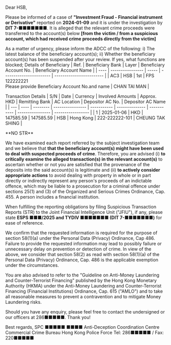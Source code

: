 Dear HSB,

Please be informed of a case of **"Investment Fraud - Financial instrument or Derivative"** reported on **2024-01-09** and it is under the investigation by **DIT 7-■■■■■■■**. It is alleged that the relevant crime proceeds were transferred to the account(s) below **[from the victim / from a suspicious account, which had received crime proceeds directly from the victim]**

As a matter of urgency, please inform the ADCC of the following:
i) The latest balance of the beneficiary account(s);
ii) Whether the beneficiary account(s) has been suspended after your review. If yes, what functions are blocked;
Details of Beneficiary
| Ref. | Beneficiary Bank | Layer | Beneficiary Account No. | Beneficiary Account Name |
| ---- | ---------------- | ----- | ----------------------- | ------------------------ |
| AC3 | HSB | 1st | FPS 122222221 <br> Please provide Beneficiary Account No.and name | CHAN TAI MAN |

Transaction Details
| S/N | Date | Currency | Involved Amounts | Approx. HKD | Remitting Bank | AC Location | Depositor AC No. | Depositor AC Name |
| --- | ---- | -------- | ---------------- | ----------- | -------------- | ----------- | ---------------- | ----------------- |
| 1 | 2025-01-06 | HKD | 147585.59 | 147585.59 | HSB | Hong Kong | 222-222222-101 | CHEUNG TAK SHING |

\*\*NO STR\*\*

We have examined each report referred by the subject investigation team and we believe that **that the beneficiary account(s) might have been used to deal with suspected proceeds of crime**. Therefore, you are advised (i) **to critically examine the alleged transaction(s) in the relevant account(s)** to ascertain whether or not you are satisfied that the provenance of the deposits into the said account(s) is legitimate and (ii) **to actively consider appropriate actions** to avoid dealing with property in whole or in part directly or indirectly represent any person's proceeds of an indictable offence, which may be liable to a prosecution for a criminal offence under sections 25(1) and (3) of the Organized and Serious Crimes Ordinance, Cap. 455. A person includes a financial institution.

When fulfilling the reporting obligations by filing Suspicious Transaction Reports (STR) to the Joint Financial Intelligence Unit ("JFIU"), if any, please state **ESPS ■■■/2025 and TYDIV ■■■■■■■ (DIT 7-■■■■■■■)** for ease of reference.

We confirm that the requested information is required for the purpose of section 58(1)(a) under the Personal Data (Privacy) Ordinance, Cap 486. Failure to provide the requested information may lead to possibly failure or unnecessary delay on prevention or detection of crime. In view of the above, we consider that section 58(2) as read with section 58(1)(a) of the Personal Data (Privacy) Ordinance, Cap. 486 is the applicable exemption under the circumstances.

You are also advised to refer to the "Guideline on Anti-Money Laundering and Counter-Terrorist Financing" published by the Hong Kong Monetary Authority (HKMA) under the Anti-Money Laundering and Counter-Terrorist Financing (Financial Institutions) Ordinance, Cap. 615 ("AMLO") and to take all reasonable measures to prevent a contravention and to mitigate Money Laundering risks.

Should you have any enquiry, please feel free to contact the undersigned or our officers at 286■■■■■. Thank you! 

Best regards, 
SPC ■■■■■ ■■■■
Anti-Deception Coordination Centre 
Commercial Crime Bureau 
Hong Kong Police Force
Tel: 286■■■■■ / Fax: 220■■■■■